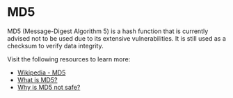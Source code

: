 # MD5

MD5 (Message-Digest Algorithm 5) is a hash function that is currently advised not to be used due to its extensive vulnerabilities. It is still used as a checksum to verify data integrity.

Visit the following resources to learn more:

- [Wikipedia - MD5](https://en.wikipedia.org/wiki/MD5)
- [What is MD5?](https://www.techtarget.com/searchsecurity/definition/MD5)
- [Why is MD5 not safe?](https://infosecscout.com/why-md5-is-not-safe/)
